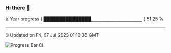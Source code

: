 ### Hi there 👋

⏳ Year progress { ███████████████▁▁▁▁▁▁▁▁▁▁▁▁▁▁▁ } 51.25 %

---

⏰ Updated on Fri, 07 Jul 2023 01:10:36 GMT

![Progress Bar CI](https://github.com/liununu/liununu/workflows/Progress%20Bar%20CI/badge.svg)
